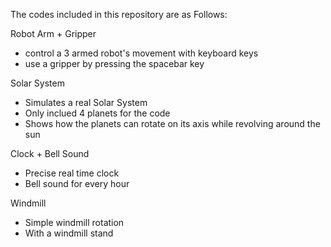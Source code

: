 The codes included in this repository are as Follows:

Robot Arm + Gripper
-  control a 3 armed robot's movement with keyboard keys
-  use a gripper by pressing the spacebar key

Solar System
- Simulates a real Solar System
- Only inclued 4 planets for the code
- Shows how the planets can rotate on its axis while revolving around the sun

Clock + Bell Sound
- Precise real time clock
- Bell sound for every hour

Windmill
- Simple windmill rotation
- With a windmill stand


  
